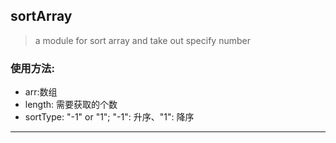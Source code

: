 ## sortArray
> a module for sort array and take out specify number
### 使用方法:
* arr:数组
* length: 需要获取的个数
* sortType: "-1" or "1"; "-1": 升序、"1": 降序


---
